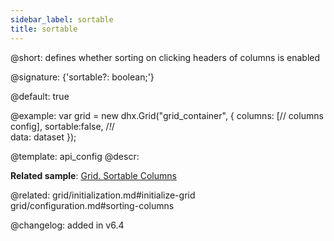 ```yaml
---
sidebar_label: sortable
title: sortable
---          
```


@short: defines whether sorting on clicking headers of columns is enabled

@signature: {'sortable?: boolean;'}

@default: true

@example: 
var grid = new dhx.Grid("grid_container", {
    columns: [// columns config],
    sortable:false, /*!*/  
    data: dataset
});


@template:	api_config
@descr: 

**Related sample**: [Grid. Sortable Columns](https://snippet.dhtmlx.com/r3prvlmo)

@related: grid/initialization.md#initialize-grid
grid/configuration.md#sorting-columns

@changelog: added in v6.4
